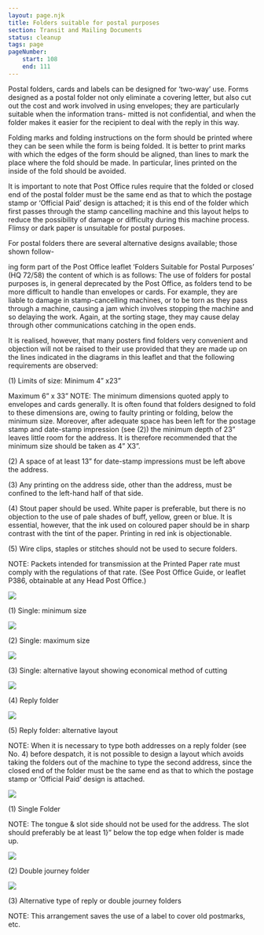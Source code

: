 ```yaml
---
layout: page.njk
title: Folders suitable for postal purposes
section: Transit and Mailing Documents
status: cleanup
tags: page
pageNumber:
    start: 108
    end: 111
---
```


Postal folders, cards and labels can be designed for ‘two-way’ use. Forms designed as
a postal folder not only eliminate a covering letter, but also cut out the cost and work
involved in using envelopes; they are particularly suitable when the information trans-
mitted is not confidential, and when the folder makes it easier for the recipient to deal
with the reply in this way.

Folding marks and folding instructions on the form should be printed where they
can be seen while the form is being folded. It is better to print marks with which the
edges of the form should be aligned, than lines to mark the place where the fold should
be made. In particular, lines printed on the inside of the fold should be avoided.

It is important to note that Post Office rules require that the folded or closed end of
the postal folder must be the same end as that to which the postage stamp or ‘Official
Paid’ design is attached; it is this end of the folder which first passes through the
stamp cancelling machine and this layout helps to reduce the possibility of damage or
difficulty during this machine process. Flimsy or dark paper is unsuitable for postal
purposes.

For postal folders there are several alternative designs available; those shown follow-

ing form part of the Post Office leaflet ‘Folders Suitable for Postal Purposes’
(HQ 72/58) the content of which is as follows:
The use of folders for postal purposes is, in general deprecated by the Post Office, as
folders tend to be more difficult to handle than envelopes or cards. For example, they are
liable to damage in stamp-cancelling machines, or to be torn as they pass through a machine,
causing a jam which involves stopping the machine and so delaying the work. Again, at the
sorting stage, they may cause delay through other communications catching in the open
ends.

It is realised, however, that many posters find folders very convenient and objection will
not be raised to their use provided that they are made up on the lines indicated in the
diagrams in this leaflet and that the following requirements are observed:

(1) Limits of size: Minimum 4” x23”

Maximum 6” x 33”
NOTE: The minimum dimensions quoted apply to envelopes and cards generally. It is
often found that folders designed to fold to these dimensions are, owing to faulty printing
or folding, below the minimum size. Moreover, after adequate space has been left for the
postage stamp and date-stamp impression (see (2)) the minimum depth of 23” leaves little
room for the address. It is therefore recommended that the minimum size should be taken
as 4” X3”.

(2) A space of at least 13” for date-stamp impressions must be left above the address.

(3) Any printing on the address side, other than the address, must be confined to the
left-hand half of that side.

(4) Stout paper should be used. White paper is preferable, but there is no objection to
the use of pale shades of buff, yellow, green or blue. It is essential, however, that the ink
used on coloured paper should be in sharp contrast with the tint of the paper. Printing in
red ink is objectionable.

(5) Wire clips, staples or stitches should not be used to secure folders.

NOTE: Packets intended for transmission at the Printed Paper rate must comply with the
regulations of that rate. (See Post Office Guide, or leaflet P386, obtainable at any Head
Post Office.)

![](1.jpg)

(1) Single: minimum size

![](2.jpg)

(2) Single: maximum size

![](3.jpg)

(3) Single: alternative layout showing economical method of cutting

![](4.jpg)

(4) Reply folder

![](5.jpg)

(5) Reply folder: alternative layout

NOTE: When it is necessary to type both addresses on a reply folder (see No. 4) before
despatch, it is not possible to design a layout which avoids taking the folders out of the
machine to type the second address, since the closed end of the folder must be the same
end as that to which the postage stamp or ‘Official Paid’ design is attached.

![](6.jpg)

(1) Single Folder

NOTE: The tongue & slot
side should not be used
for the address. The slot
should preferably be at least
1}” below the top edge
when folder is made up.

![](7.jpg)

(2) Double journey folder

![](8.jpg)

(3) Alternative type of reply or double journey folders

NOTE: This arrangement saves the use
of a label to cover old postmarks, etc.
